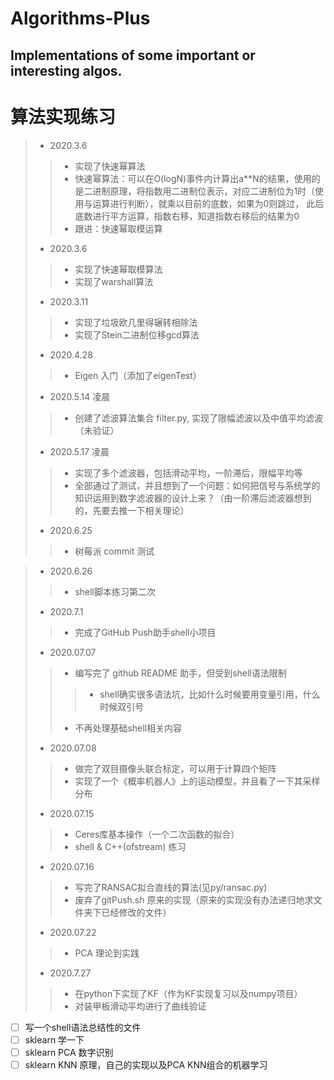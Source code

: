 # Algorithms-Plus
## Implementations of some important or interesting algos.

# 算法实现练习
> * 2020.3.6
>> * 实现了快速幂算法
>> * 快速幂算法：可以在O(logN)事件内计算出a**N的结果，使用的是二进制原理，将指数用二进制位表示，对应二进制位为1时（使用与运算进行判断），就乘以目前的底数，如果为0则跳过， 此后底数进行平方运算，指数右移，知道指数右移后的结果为0
>> * 跟进：快速幂取模运算
> * 2020.3.6
>> * 实现了快速幂取模算法
>> * 实现了warshall算法
> * 2020.3.11
>> * 实现了垃圾欧几里得辗转相除法
>> * 实现了Stein二进制位移gcd算法
> * 2020.4.28
>> * Eigen 入门（添加了eigenTest）
> * 2020.5.14 凌晨
>> * 创建了滤波算法集合 filter.py, 实现了限幅滤波以及中值平均滤波（未验证）
> * 2020.5.17 凌晨
>> * 实现了多个滤波器，包括滑动平均，一阶滞后，限幅平均等
>> * 全部通过了测试，并且想到了一个问题：如何把信号与系统学的知识运用到数字滤波器的设计上来？（由一阶滞后滤波器想到的，先要去推一下相关理论）
> * 2020.6.25
>> * 树莓派 commit 测试

> * 2020.6.26
>> * shell脚本练习第二次
> * 2020.7.1
>> * 完成了GitHub Push助手shell小项目
> * 2020.07.07 
>> * 编写完了 github README 助手，但受到shell语法限制
>>> * shell确实很多语法坑，比如什么时候要用变量引用，什么时候双引号
>> * 不再处理基础shell相关内容
> * 2020.07.08 
>> * 做完了双目摄像头联合标定，可以用于计算四个矩阵
>> * 实现了一个《概率机器人》上的运动模型，并且看了一下其采样分布
> * 2020.07.15
>> * Ceres库基本操作（一个二次函数的拟合）
>> * shell & C++(ofstream) 练习
> * 2020.07.16
>> * 写完了RANSAC拟合直线的算法(见py/ransac.py)
>> * 废弃了gitPush.sh 原来的实现（原来的实现没有办法递归地求文件夹下已经修改的文件）
> * 2020.07.22
>> * PCA 理论到实践
> * 2020.7.27
>> * 在python下实现了KF（作为KF实现复习以及numpy项目）
>> * 对装甲板滑动平均进行了曲线验证
- [ ] 写一个shell语法总结性的文件
- [ ] sklearn 学一下
- [ ] sklearn PCA 数字识别
- [ ] sklearn KNN 原理，自己的实现以及PCA KNN组合的机器学习
